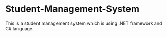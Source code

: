 # Student-Management-System
This is a student management system which is using .NET framework and C# language.
